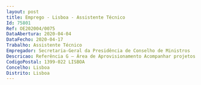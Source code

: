 ```yaml
--- 
layout: post
title: Emprego - Lisboa - Assistente Técnico
Id: 75801
Ref: OE202004/0075
DataAbertura: 2020-04-04
DataFecho: 2020-04-17
Trabalho: Assistente Técnico
Empregador: Secretaria-Geral da Presidência de Conselho de Ministros
Descricao: Referência G – Área de Aprovisionamento Acompanhar projetos relacionados com procedimentos inerentes à aquisição de bens e serviços, designadamente  gestão da comunicação entre equipas  reporte de problemas  monitorização de evolução dos trabalhos  criação de mecanismos de controlo  contacto com fornecedores.
CodigoPostal: 1399-022 LISBOA
Concelho: Lisboa
Distrito: Lisboa
--- 
```

